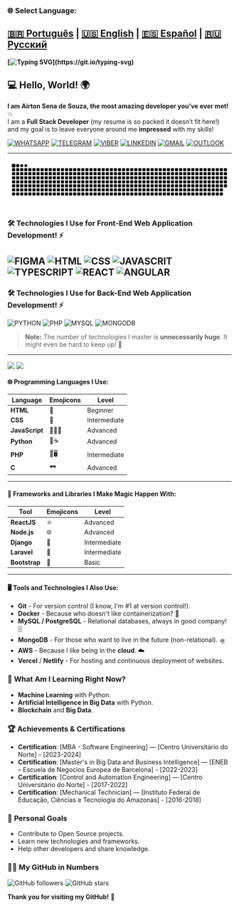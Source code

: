 ### 🌐 Select Language:

[🇧🇷 Português](README.md) | [🇺🇸 English](README.en.md) | [🇪🇸 Español](README.es.md) | [🇷🇺 Русский](README.ru.md)
---
**[![Typing SVG](https://readme-typing-svg.herokuapp.com?font=Ubuntu+Mono&size=40&pause=1000&color=ADD8E6&background=FFCC0000&center=true&vCenter=true&width=435&lines=Hello%2C+World!;I+am+Airton+Sena.;Welcome!)](https://git.io/typing-svg)**

## 💻 Hello, World! 🌍

**I am Airton Sena de Souza, the most amazing developer you've ever met!** 💥  
I am a **Full Stack Developer** (my resume is so packed it doesn’t fit here!) and my goal is to leave everyone around me **impressed** with my skills!

[![WHATSAPP](https://img.shields.io/badge/WhatsApp-25D366?style=for-the-badge&logo=whatsapp&logoColor=white)](https://wa.me/+380975521736)
[![TELEGRAM](https://img.shields.io/badge/Telegram-2CA5E0?style=for-the-badge&logo=telegram&logoColor=white)](https://t.me/airtonsenadesouza)
[![VIBER](https://img.shields.io/badge/viber-685EA9?style=for-the-badge&logo=viber&logoColor=white)](viber://chat?number=+380975521736)
[![LINKEDIN](https://img.shields.io/badge/LinkedIn-0077B5?style=for-the-badge&logo=linkedin&logoColor=white)](https://www.linkedin.com/in/airton-sena-de-souza-7809a4191/)
[![GMAIL](https://img.shields.io/badge/Gmail-D14836?style=for-the-badge&logo=gmail&logoColor=white)](mailto:airtonbram@gmail.com)
[![OUTLOOK](https://img.shields.io/badge/Microsoft_Outlook-0078D4?style=for-the-badge&logo=microsoft-outlook&logoColor=white)](mailto:airton_pride@hotmail.com)

---

<picture align="center">
  <source media="(prefers-color-scheme: dark)" srcset="https://raw.githubusercontent.com/airtonsenadesouza/airtonsenadesouza/output/github-contribution-grid-snake-dark.svg">
  <source media="(prefers-color-scheme: light)" srcset="https://raw.githubusercontent.com/airtonsenadesouza/airtonsenadesouza/output/github-contribution-grid-snake-dark.svg">
  <img align="center" alt="github contribution grid snake animation" src="https://raw.githubusercontent.com/airtonsenadesouza/airtonsenadesouza/output/github-contribution-grid-snake.svg">
</picture>

### 🛠️ Technologies I Use for Front-End Web Application Development! ⚡️
![FIGMA](https://img.shields.io/badge/Figma-F24E1E?style=for-the-badge&logo=figma&logoColor=white)
![HTML](https://img.shields.io/badge/HTML5-E34F26?style=for-the-badge&logo=html5&logoColor=white) 
![CSS](https://img.shields.io/badge/CSS3-1572B6?style=for-the-badge&logo=css3&logoColor=white)
![JAVASCRIT](https://img.shields.io/badge/JavaScript-323330?style=for-the-badge&logo=javascript&logoColor=F7DF1E)
![TYPESCRIPT](https://img.shields.io/badge/TypeScript-007ACC?style=for-the-badge&logo=typescript&logoColor=white)
![REACT](https://img.shields.io/badge/React-20232A?style=for-the-badge&logo=react&logoColor=61DAFB)
![ANGULAR](https://img.shields.io/badge/Angular-DD0031?style=for-the-badge&logo=angular&logoColor=white)
---
### 🛠️ Technologies I Use for Back-End Web Application Development! ⚡️
![PYTHON](https://img.shields.io/badge/Python-14354C?style=for-the-badge&logo=python&logoColor=white)
![PHP](https://img.shields.io/badge/PHP-777BB4?style=for-the-badge&logo=php&logoColor=white)
![MYSQL](https://img.shields.io/badge/MySQL-00000F?style=for-the-badge&logo=mysql&logoColor=white)
![MONGODB](https://img.shields.io/badge/MongoDB-4EA94B?style=for-the-badge&logo=mongodb&logoColor=white)
> **Note:** The number of technologies I master is **unnecessarily huge**. It might even be hard to keep up! 👀
---
<div>
  <img align="center" src="https://github-readme-stats.vercel.app/api?username=airtonsenadesouza&show_icons=true&count_private=true&theme=radical" />
  <img align="center" src="https://github-readme-stats.vercel.app/api/top-langs/?username=airtonsenadesouza&langs_count=6&theme=radical" />
</div>

#### 🌐 **Programming Languages I Use:**

| Language   | Emojicons | Level |
|-------------|-----------|-------|
| **HTML**    | 👑       | Beginner |
| **CSS**     | 💅       | Intermediate |
| **JavaScript** | 🧙‍♂️✨ | Advanced |
| **Python**  | 🤖☕     | Advanced |
| **PHP**     | 🔧🖥     | Intermediate |
| **C**       | 🕶       | Advanced |

---

#### 🎨 **Frameworks and Libraries I Make Magic Happen With:**

| Tool             | Emojicons  | Level     |
|------------------|------------|-----------|
| **ReactJS**      | ⚛️        | Advanced  |
| **Node.js**      | 🌐        | Advanced  |
| **Django**       | 🐍        | Intermediate |
| **Laravel**      | 🚀        | Intermediate |
| **Bootstrap**    | 💅        | Basic     |

---

#### 🖥️ **Tools and Technologies I Also Use:**

- **Git** - For version control (I know, I'm #1 at version control!).
- **Docker** - Because who doesn't like containerization? 🐳
- **MySQL / PostgreSQL** - Relational databases, always in good company! 🗄️
- **MongoDB** - For those who want to live in the future (non-relational). 🛸
- **AWS** - Because I like being in the **cloud**. ☁️
- **Vercel** / **Netlify** - For hosting and continuous deployment of websites.

### 🌱 **What Am I Learning Right Now?**
- **Machine Learning** with Python.
- **Artificial Intelligence in Big Data** with Python.
- **Blockchain** and **Big Data**.

### 🏆 **Achievements & Certifications**
- **Certification**: [MBA - Software Engineering] — [Centro Universitário do Norte] - [2023-2024]
- **Certification**: [Master's in Big Data and Business Intelligence] — [ENEB – Escuela de Negocios Europea de Barcelona] - [2022-2023]
- **Certification**: [Control and Automation Engineering] — [Centro Universitário do Norte] - [2017-2022]
- **Certification**: [Mechanical Technician] — [Instituto Federal de Educação, Ciências e Tecnologia do Amazonas] - [2016-2018]

### 🎯 **Personal Goals**
- Contribute to Open Source projects.
- Learn new technologies and frameworks.
- Help other developers and share knowledge.

### 🧑‍💻 **My GitHub in Numbers**
![GitHub followers](https://img.shields.io/github/followers/airtonsenadesouza?label=Follow&style=social)
![GitHub stars](https://img.shields.io/github/stars/airtonsenadesouza?label=Stars&style=social)

**Thank you for visiting my GitHub!** 🚀
